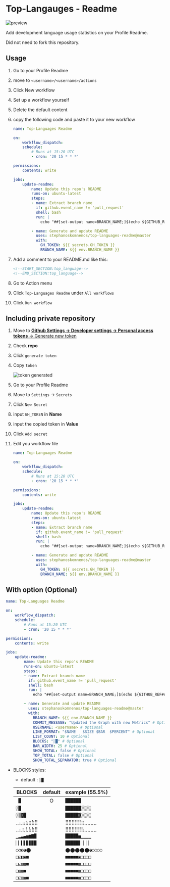 # Top-Langauges - Readme

![preview](README.png)

Add development language usage statistics on your Profile Readme.

Did not need to fork this repository.

## Usage

1. Go to your Profile Readme

1. move to `<username>/<username>/actions`

1. Click New workflow

1. Set up a workflow yourself

1. Delete the default content

1. copy the following code and paste it to your new workflow

    ```yml
    name: Top-Languages Readme

    on:
        workflow_dispatch:
        schedule:
            # Runs at 15:20 UTC
            - cron: '20 15 * * *'

    permissions:
        contents: write

    jobs:
        update-readme:
            name: Update this repo's README
            runs-on: ubuntu-latest
            steps:
            - name: Extract branch name
              if: github.event_name != 'pull_request'
              shell: bash
              run: |
                echo "##[set-output name=BRANCH_NAME;]$(echo ${GITHUB_REF#refs/heads/})"

            - name: Generate and update README
              uses: stephanoskomnenos/top-languages-readme@master
              with:
                GH_TOKEN: ${{ secrets.GH_TOKEN }}
                BRANCH_NAME: ${{ env.BRANCH_NAME }}
    ```

1. Add a comment to your README.md like this:

    ```md
    <!--START_SECTION:top_language-->
    <!--END_SECTION:top_language-->
    ```

1. Go to Action menu

1. Click `Top-Languages Readme` under `All workflows`

1. Click `Run workflow`

## Including private repository

1. Move to [**Github Settings -> Developer settings -> Personal access tokens** -> Generate new token](https://github.com/settings/tokens/new)

1. Check **repo**

1. Click `generate token`

1. Copy `token`

    ![token generated](README-1.png)

1. Go to your Profile Readme

1. Move to `Settings` -> `Secrets`

1. Click `New Secret`

1. input `GH_TOKEN` in **Name**

1. input the copied token in **Value**

1. Click `Add secret`

1. Edit you workflow file

    ```yml
    name: Top-Languages Readme

    on:
        workflow_dispatch:
        schedule:
            # Runs at 15:20 UTC
            - cron: '20 15 * * *'

    permissions:
        contents: write

    jobs:
        update-readme:
            name: Update this repo's README
            runs-on: ubuntu-latest
            steps:
            - name: Extract branch name
              if: github.event_name != 'pull_request'
              shell: bash
              run: |
                echo "##[set-output name=BRANCH_NAME;]$(echo ${GITHUB_REF#refs/heads/})"

            - name: Generate and update README
              uses: stephanoskomnenos/top-languages-readme@master
              with:
                GH_TOKEN: ${{ secrets.GH_TOKEN }}
                BRANCH_NAME: ${{ env.BRANCH_NAME }}
    ```

## With option (Optional)

```yml
name: Top-Languages Readme

on:
    workflow_dispatch:
    schedule:
        # Runs at 15:20 UTC
        - cron: '20 15 * * *'

permissions:
    contents: write

jobs:
    update-readme:
        name: Update this repo's README
        runs-on: ubuntu-latest
        steps:
        - name: Extract branch name
          if: github.event_name != 'pull_request'
          shell: bash
          run: |
            echo "##[set-output name=BRANCH_NAME;]$(echo ${GITHUB_REF#refs/heads/})"

        - name: Generate and update README
          uses: stephanoskomnenos/top-languages-readme@master
          with:
            BRANCH_NAME: ${{ env.BRANCH_NAME }}
            COMMIT_MESSAGE: "Updated the Graph with new Metrics" # Optional
            USERNAME: <username> # Optional
            LINE_FORMAT: "$NAME   $SIZE $BAR  $PERCENT" # Optional
            LIST_COUNT: 10 # Optional
            BLOCKS: "░█" # Optional
            BAR_WIDTH: 25 # Optional
            SHOW_TOTAL: false # Optional
            TOP_TOTAL: false # Optional
            SHOW_TOTAL_SEPARATOR: true # Optional
```

- BLOCKS styles:

    - default : `░█`

    |BLOCKS|default|example (55.5%)|
    |-|:-:|-|
    |` █`|O|`██████    `|
    |`░█`||`██████░░░░`|
    |`░▒▓█`||`█████▓░░░░`|
    |`⣀⣄⣤⣦⣶⣷⣿`||`⣿⣿⣿⣿⣿⣶⣀⣀⣀⣀`|
    |`⣀⣄⣆⣇⣧⣷⣿`||`⣿⣿⣿⣿⣿⣧⣀⣀⣀⣀`|
    |`▁▂▃▄▅▆▇█`||`█████▅▁▁▁▁`|
    |`▏▎▍▌▋▊▉█`||`█████▋▏▏▏▏`|
    |`○◔◐◕⬤`||`⬤⬤⬤⬤⬤◕○○○○`|
    |`□◱◧▣■`||`■■■■■▣□□□□`|
    |`□◱▨▩■`||`■■■■■▩□□□□`|
    |`□▨▩■`||`■■■■■▩□□□□`|
    |`□◱▥▦■`||`■■■■■▦□□□□`|
